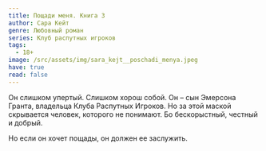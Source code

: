 ```yaml
---
title: Пощади меня. Книга 3
author: Сара Кейт
genre: Любовный роман
series: Клуб распутных игроков
tags:
  - 18+
image: /src/assets/img/sara_kejt__poschadi_menya.jpeg
have: true
read: false
---
```

Он слишком упертый. Слишком хорош собой. Он – сын Эмерсона Гранта, владельца Клуба Распутных Игроков. Но за этой маской скрывается человек, которого не понимают. Бо бескорыстный, честный и добрый.

Но если он хочет пощады, он должен ее заслужить.
